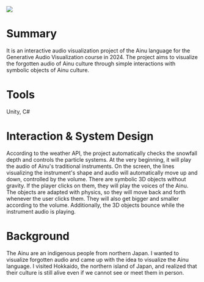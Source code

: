 [![](http://img.youtube.com/vi/UxPfpQSl7e0/0.jpg)](https://youtu.be/UxPfpQSl7e0) 

# Summary
It is an interactive audio visualization project of the Ainu language for the Generative Audio Visualization course in 2024.
The project aims to visualize the forgotten audio of Ainu culture through simple interactions with symbolic objects of Ainu culture.

# Tools
Unity, C#

# Interaction & System Design
According to the weather API, the project automatically checks the snowfall depth and controls the particle systems.
At the very beginning, it will play the audio of Ainu's traditional instruments.
On the screen, the lines visualizing the instrument's shape and audio will automatically move up and down, controlled by the volume.
There are symbolic 3D objects without gravity. If the player clicks on them, they will play the voices of the Ainu.
The objects are adapted with physics, so they will move back and forth whenever the user clicks them.
They will also get bigger and smaller according to the volume.
Additionally, the 3D objects bounce while the instrument audio is playing.

# Background
The Ainu are an indigenous people from northern Japan.
I wanted to visualize forgotten audio and came up with the idea to visualize the Ainu language.
I visited Hokkaido, the northern island of Japan, and realized that their culture is still alive even if we cannot see or meet them in person.
